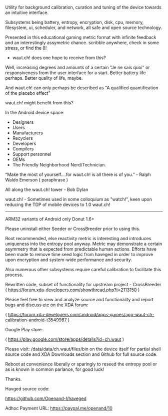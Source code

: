 Utility for background calibration, curation and tuning of the device towards an intuitive interface.

Subsystems being battery, entropy, encryption, disk, cpu, memory, filesystem, ui, scheduler, and network, all safe and open source technology.

Presented in this educational gaming metric format with infinite feedback and an interestingly assymetric chance. scribble anywhere, check in some stress, or find the 8!

- waut.ch! does one hope to receive from this?

Well, increasing degrees and amounts of a certain "Je ne sais quoi" or responsiveness from the user interface for a start. Better battery life perhaps. Better quality of life, maybe.

And waut.ch! can only perhaps be described as "A qualified quantification of the placebo effect"

waut.ch! might benefit from this?

In the Android device space:

- Designers
- Users
- Manufacturers
- Recyclers
- Developers
- Compilers
- Support personnel
- OEMs
- The Friendly Neighborhood Nerd/Technician.

“Make the most of yourself....for waut.ch! is all there is of you.” - Ralph Waldo Emerson ( paraphrase )

All along the waut.ch! tower - Bob Dylan

waut.ch! - Sometimes used in some colloquium as "watch!", keen upon reducing the TDP of mobile devices to 1.0 waut.ch!

-----

ARM32 variants of Android only Donut 1.6+

Please uninstall either Seeder or CrossBreeder prior to using this.

Root recommended, else reactivity metric is interesting and introduces uniqueness into the entropy pool anyway.  Metric may demonstrate a certain asymmetry that is expected from predictable human actions. Efforts have been made to remove time seed logic from haveged in order to improve upon encryption and system-wide performance and security.

Also numerous other subsystems require careful calibration to facilitate this process.

Rewritten code, subset of functionality for upstream project - CrossBreeder ( https://forum.xda-developers.com/showthread.php?t=2113150 )

Please feel free to view and analyze source and functionality and report bugs and discuss etc on the XDA forum:

( https://forum.xda-developers.com/android/apps-games/app-waut-ch-calibration-android-t3549967 )

Google Play store:

( https://play.google.com/store/apps/details?id=ch.waut )

Please visit: /data/data/ch.waut/files/bin on the device itself for partial shell source code and XDA Downloads section and Github for full source code.

Reboot at convenience liberally or sparingly to reseed the entropy pool or as is known in common parlance, for good luck!

Thanks.

Havged source code: 

https://github.com/Openand-I/haveged

Adhoc Payment URL: https://paypal.me/openand/10
